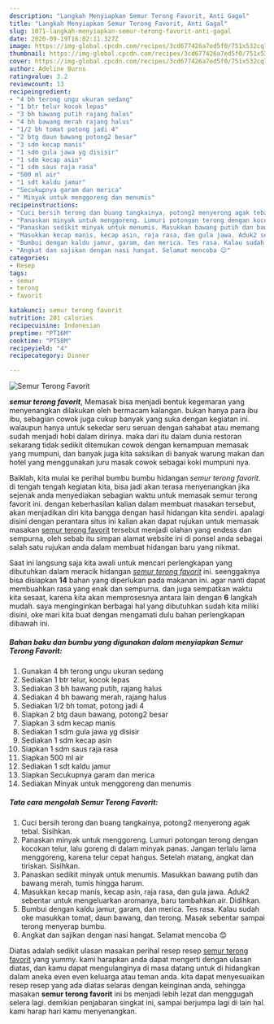 ```yaml
---
description: "Langkah Menyiapkan Semur Terong Favorit, Anti Gagal"
title: "Langkah Menyiapkan Semur Terong Favorit, Anti Gagal"
slug: 1071-langkah-menyiapkan-semur-terong-favorit-anti-gagal
date: 2020-09-19T16:02:11.327Z
image: https://img-global.cpcdn.com/recipes/3cd677426a7ed5f0/751x532cq70/semur-terong-favorit-foto-resep-utama.jpg
thumbnail: https://img-global.cpcdn.com/recipes/3cd677426a7ed5f0/751x532cq70/semur-terong-favorit-foto-resep-utama.jpg
cover: https://img-global.cpcdn.com/recipes/3cd677426a7ed5f0/751x532cq70/semur-terong-favorit-foto-resep-utama.jpg
author: Adeline Burns
ratingvalue: 3.2
reviewcount: 13
recipeingredient:
- "4 bh terong ungu ukuran sedang"
- "1 btr telur kocok lepas"
- "3 bh bawang putih rajang halus"
- "4 bh bawang merah rajang halus"
- "1/2 bh tomat potong jadi 4"
- "2 btg daun bawang potong2 besar"
- "3 sdm kecap manis"
- "1 sdm gula jawa yg disisir"
- "1 sdm kecap asin"
- "1 sdm saus raja rasa"
- "500 ml air"
- "1 sdt kaldu jamur"
- "Secukupnya garam dan merica"
- " Minyak untuk menggoreng dan menumis"
recipeinstructions:
- "Cuci bersih terong dan buang tangkainya, potong2 menyerong agak tebal. Sisihkan."
- "Panaskan minyak untuk menggoreng. Lumuri potongan terong dengan kocokan telur, lalu goreng di dalam minyak panas. Jangan terlalu lama menggoreng, karena telur cepat hangus. Setelah matang, angkat dan tiriskan. Sisihkan."
- "Panaskan sedikit minyak untuk menumis. Masukkan bawang putih dan bawang merah, tumis hingga harum."
- "Masukkan kecap manis, kecap asin, raja rasa, dan gula jawa. Aduk2 sebentar untuk mengeluarkan aromanya, baru tambahkan air. Didihkan."
- "Bumbui dengan kaldu jamur, garam, dan merica. Tes rasa. Kalau sudah oke masukkan tomat, daun bawang, dan terong. Masak sebentar sampai terong menyerap bumbu."
- "Angkat dan sajikan dengan nasi hangat. Selamat mencoba 😊"
categories:
- Resep
tags:
- semur
- terong
- favorit

katakunci: semur terong favorit 
nutrition: 201 calories
recipecuisine: Indonesian
preptime: "PT16M"
cooktime: "PT58M"
recipeyield: "4"
recipecategory: Dinner

---
```



![Semur Terong Favorit](https://img-global.cpcdn.com/recipes/3cd677426a7ed5f0/751x532cq70/semur-terong-favorit-foto-resep-utama.jpg)

<b><i>semur terong favorit</i></b>, Memasak bisa menjadi bentuk kegemaran yang menyenangkan dilakukan oleh bermacam kalangan. bukan hanya para ibu ibu, sebagian cowok juga cukup banyak yang suka dengan kegiatan ini. walaupun hanya untuk sekedar seru seruan dengan sahabat atau memang sudah menjadi hobi dalam dirinya. maka dari itu dalam dunia restoran sekarang tidak sedikit ditemukan cowok dengan kemampuan memasak yang mumpuni, dan banyak juga kita saksikan di banyak warung makan dan hotel yang menggunakan juru masak cowok sebagai koki mumpuni nya.

Baiklah, kita mulai ke perihal bumbu bumbu hidangan <i>semur terong favorit</i>. di tengah tengah kegiatan kita, bisa jadi akan terasa menyenangkan jika sejenak anda menyediakan sebagian waktu untuk memasak semur terong favorit ini. dengan keberhasilan kalian dalam membuat masakan tersebut, akan menjadikan diri kita bangga dengan hasil hidangan kita sendiri. apalagi disini dengan perantara situs ini kalian akan dapat rujukan untuk memasak masakan <u>semur terong favorit</u> tersebut menjadi olahan yang endess dan sempurna, oleh sebab itu simpan alamat website ini di ponsel anda sebagai salah satu rujukan anda dalam membuat hidangan baru yang nikmat.




Saat ini langsung saja kita awali untuk mencari perlengkapan yang dibutuhkan dalam meracik hidangan <u><i>semur terong favorit</i></u> ini. seenggaknya bisa disiapkan <b>14</b> bahan yang diperlukan pada makanan ini. agar nanti dapat membuahkan rasa yang enak dan sempurna. dan juga sempatkan waktu kita sesaat, karena kita akan memprosesnya antara lain dengan <b>6</b> langkah mudah. saya menginginkan berbagai hal yang dibutuhkan sudah kita miliki disini, oke mari kita buat dengan mengamati dulu bahan perlengkapan dibawah ini.

<!--inarticleads1-->

##### Bahan baku dan bumbu yang digunakan dalam menyiapkan Semur Terong Favorit:

1. Gunakan 4 bh terong ungu ukuran sedang
1. Sediakan 1 btr telur, kocok lepas
1. Sediakan 3 bh bawang putih, rajang halus
1. Sediakan 4 bh bawang merah, rajang halus
1. Sediakan 1/2 bh tomat, potong jadi 4
1. Siapkan 2 btg daun bawang, potong2 besar
1. Siapkan 3 sdm kecap manis
1. Sediakan 1 sdm gula jawa yg disisir
1. Sediakan 1 sdm kecap asin
1. Siapkan 1 sdm saus raja rasa
1. Siapkan 500 ml air
1. Sediakan 1 sdt kaldu jamur
1. Siapkan Secukupnya garam dan merica
1. Sediakan  Minyak untuk menggoreng dan menumis




<!--inarticleads2-->

##### Tata cara mengolah Semur Terong Favorit:

1. Cuci bersih terong dan buang tangkainya, potong2 menyerong agak tebal. Sisihkan.
1. Panaskan minyak untuk menggoreng. Lumuri potongan terong dengan kocokan telur, lalu goreng di dalam minyak panas. Jangan terlalu lama menggoreng, karena telur cepat hangus. Setelah matang, angkat dan tiriskan. Sisihkan.
1. Panaskan sedikit minyak untuk menumis. Masukkan bawang putih dan bawang merah, tumis hingga harum.
1. Masukkan kecap manis, kecap asin, raja rasa, dan gula jawa. Aduk2 sebentar untuk mengeluarkan aromanya, baru tambahkan air. Didihkan.
1. Bumbui dengan kaldu jamur, garam, dan merica. Tes rasa. Kalau sudah oke masukkan tomat, daun bawang, dan terong. Masak sebentar sampai terong menyerap bumbu.
1. Angkat dan sajikan dengan nasi hangat. Selamat mencoba 😊




Diatas adalah sedikit ulasan masakan perihal resep resep <u>semur terong favorit</u> yang yummy. kami harapkan anda dapat mengerti dengan ulasan diatas, dan kamu dapat mengulanginya di masa datang untuk di hidangkan dalam aneka even even keluarga atau teman anda. kita dapat menyesuaikan resep resep yang ada diatas selaras dengan keinginan anda, sehingga masakan <b>semur terong favorit</b> ini bs menjadi lebih lezat dan menggugah selera lagi. demikian penjabaran singkat ini, sampai berjumpa lagi di lain hal. kami harap hari kamu menyenangkan.
